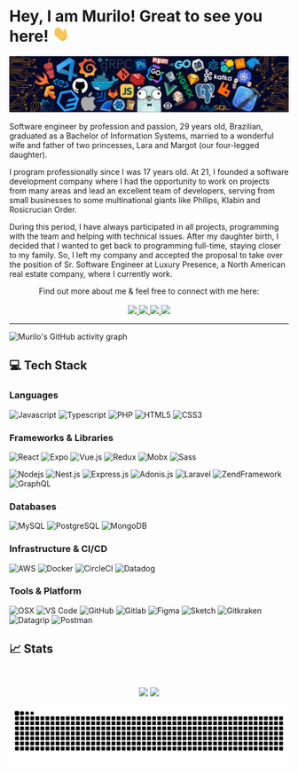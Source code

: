 # Hey, I am Murilo! Great to see you here! <img src="./images/wave.gif" width="30px">

<img src="./images/readme-banner.jpg">
<br />

Software engineer by profession and passion, 29 years old, Brazilian, graduated as a Bachelor of Information Systems, married to a wonderful wife and father of two princesses, Lara and Margot (our four-legged daughter).

I program professionally since I was 17 years old. At 21, I founded a software development company where I had the opportunity to work on projects from many areas and lead an excellent team of developers, serving from small businesses to some multinational giants like Philips, Klabin and Rosicrucian Order.

During this period, I have always participated in all projects, programming with the team and helping with technical issues. After my daughter birth, I decided that I wanted to get back to programming full-time, staying closer to my family. So, I left my company and accepted the proposal to take over the position of Sr. Software Engineer at Luxury Presence, a North American real estate company, where I currently work.
<br />

<p align="center">
    Find out more about me & feel free to connect with me here:
    <br /><br />
  <a href="https://murilo-campaner.github.io/">
		<img src="https://img.shields.io/badge/website-FFF?style=for-the-badge&logo=devdotto&logoColor=black" />
	</a>
	<a href="https://www.linkedin.com/in/murilo-campaner/">
		<img src="https://img.shields.io/badge/LinkedIn-0077B5?style=for-the-badge&logo=linkedin&logoColor=white" />
	</a>
  <a href="mailto:contato@campaner.dev">
		<img src="https://img.shields.io/badge/Gmail-D14836?style=for-the-badge&logo=gmail&logoColor=white" />
	</a>
  <a href="https://calendly.com/murilo-campaner/lets-talk">
		<img src="https://img.shields.io/badge/Calendly-0069ff?style=for-the-badge&logo=google-calendar&logoColor=white" />
	</a>
</p>

---

![Murilo's GitHub activity graph](https://activity-graph.herokuapp.com/graph?username=murilo-campaner&hide_border=true&theme=react-dark)


## ‍💻 Tech Stack

### Languages
![Javascript](https://img.shields.io/badge/Javascript-F7DF1E?style=for-the-badge&logo=javascript&logoColor=black)
![Typescript](https://img.shields.io/badge/TypeScript-007ACC?style=for-the-badge&logo=typescript&logoColor=white)
![PHP](https://img.shields.io/badge/PHP-777BB4?style=for-the-badge&logo=php&logoColor=white)
![HTML5](https://img.shields.io/badge/HTML5-E34F26?style=for-the-badge&logo=html5&logoColor=white)
![CSS3](https://img.shields.io/badge/CSS3-1572B6?style=for-the-badge&logo=css3&logoColor=white)
<br />

### Frameworks & Libraries
![React](https://img.shields.io/badge/React.js%20&%20Native-61DAFB?style=for-the-badge&logo=react&logoColor=black)
![Expo](https://img.shields.io/badge/Expo-000020?style=for-the-badge&logo=vue.js&logoColor=white)
![Vue.js](https://img.shields.io/badge/Vue.js-4FC08D?style=for-the-badge&logo=vue.js&logoColor=white)
![Redux](https://img.shields.io/badge/Redux-593D88?style=for-the-badge&logo=redux&logoColor=white)
![Mobx](https://img.shields.io/badge/Mobx-FF9955?style=for-the-badge&logo=mobx&logoColor=white)
![Sass](https://img.shields.io/badge/Sass-CC6699?style=for-the-badge&logo=sass&logoColor=white)

![Nodejs](https://img.shields.io/badge/Node.js-339933?style=for-the-badge&logo=nodedotjs&logoColor=white)
![Nest.js](https://img.shields.io/badge/Nest.js-E0234E?style=for-the-badge&logo=nestjs&logoColor=white)
![Express.js](https://img.shields.io/badge/Express.js-404D59?style=for-the-badge&logo=express&logoColor=white)
![Adonis.js](https://img.shields.io/badge/Adonis.js-220052?style=for-the-badge&logo=adonisjs&logoColor=white)
![Laravel](https://img.shields.io/badge/Laravel-FF2D20?style=for-the-badge&logo=laravel&logoColor=white)
![ZendFramework](https://img.shields.io/badge/Zend_Framework-68B604?style=for-the-badge&logo=zendframework&logoColor=white)
![GraphQL](https://img.shields.io/badge/Graphql-E10098?style=for-the-badge&logo=graphql&logoColor=white)
<br />

### Databases
![MySQL](https://img.shields.io/badge/MySQL-00000F?style=for-the-badge&logo=mysql&logoColor=white)
![PostgreSQL](https://img.shields.io/badge/PostgreSQL-316192?style=for-the-badge&logo=postgresql&logoColor=white)
![MongoDB](https://img.shields.io/badge/MongoDB-4EA94B?style=for-the-badge&logo=mongodb&logoColor=white)
<br />

### Infrastructure & CI/CD
![AWS](https://img.shields.io/badge/Amazon_AWS-232F3E?style=for-the-badge&logo=amazon-aws&logoColor=white)
![Docker](https://img.shields.io/badge/Docker-2496ED?style=for-the-badge&logo=docker&logoColor=white)
![CircleCI](https://img.shields.io/badge/Circle_CI-343434?style=for-the-badge&logo=circleci&logoColor=white)
![Datadog](https://img.shields.io/badge/Datadog-632CA6?style=for-the-badge&logo=datadog&logoColor=white)
<br />

### Tools & Platform
![OSX](https://img.shields.io/badge/MacOS-FFF?style=for-the-badge&logo=apple&logoColor=black)
![VS Code](https://img.shields.io/badge/Visual_Studio_Code-0078D4?style=for-the-badge&logo=visual%20studio%20code&logoColor=white)
![GitHub](https://img.shields.io/badge/GitHub-100000?style=for-the-badge&logo=github&logoColor=white)
![Gitlab](https://img.shields.io/badge/Gitlab-FCA121?style=for-the-badge&logo=gitlab&logoColor=white)
![Figma](https://img.shields.io/badge/Figma-F24E1E?style=for-the-badge&logo=figma&logoColor=white)
![Sketch](https://img.shields.io/badge/Sketch-F7B500?style=for-the-badge&logo=sketch&logoColor=white)
![Gitkraken](https://img.shields.io/badge/Gitkraken-179287?style=for-the-badge&logo=gitkraken&logoColor=white)
![Datagrip](https://img.shields.io/badge/datagrip-000000?style=for-the-badge&logo=datagrip&logoColor=white)
![Postman](https://img.shields.io/badge/postman-FF6C37?style=for-the-badge&logo=postman&logoColor=white)
<br />

## 📈 Stats
<br />
<p align="center">
  <img width="48%" src="https://github-readme-stats.vercel.app/api?username=murilo-campaner&show_icons=true&hide_border=true&theme=radical" />
  <img width="48%" src="https://github-readme-streak-stats.herokuapp.com/?user=murilo-campaner&hide_border=true&theme=radical" />
</p>

<p align="center">
   <img src="https://raw.githubusercontent.com/Asmit2952/Asmit2952/5aefb6ee1a4cc53dc4bc5e35aef74b4444e545df/github-contribution-grid-snake.svg" alt="snake">
</p>